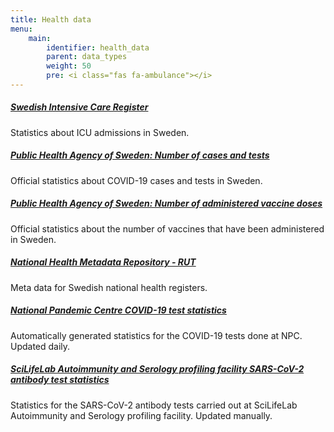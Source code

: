 ```yaml
---
title: Health data
menu:
    main:
        identifier: health_data
        parent: data_types
        weight: 50
        pre: <i class="fas fa-ambulance"></i>
---
```


##### [Swedish Intensive Care Register](https://www.icuregswe.org/data--resultat/covid-19-i-svensk-intensivvard/)
Statistics about ICU admissions in Sweden.

##### [Public Health Agency of Sweden: Number of cases and tests](https://www.folkhalsomyndigheten.se/smittskydd-beredskap/utbrott/aktuella-utbrott/covid-19/bekraftade-fall-i-sverige/)
Official statistics about COVID-19 cases and tests in Sweden.

##### [Public Health Agency of Sweden: Number of administered vaccine doses](https://www.folkhalsomyndigheten.se/smittskydd-beredskap/utbrott/aktuella-utbrott/covid-19/vaccination-mot-covid-19/statistik/statistik-over-registrerade-vaccinationer-covid-19/)
Official statistics about the number of vaccines that have been administered in Sweden.

##### [National Health Metadata Repository - RUT](rut)
Meta data for Swedish national health registers.

##### [National Pandemic Centre COVID-19 test statistics](npc-statistics)
Automatically generated statistics for the COVID-19 tests done at NPC.
Updated daily.

##### [SciLifeLab Autoimmunity and Serology profiling facility SARS-CoV-2 antibody test statistics](serology-statistics)
Statistics for the SARS-CoV-2 antibody tests carried out at SciLifeLab Autoimmunity and Serology profiling facility. Updated manually.
